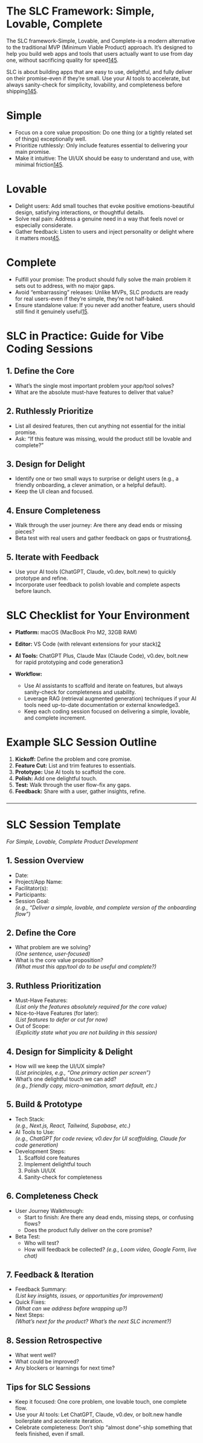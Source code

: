 # The SLC Framework: Simple, Lovable, Complete


The SLC framework-Simple, Lovable, and Complete-is a modern alternative to the traditional MVP (Minimum Viable Product) approach. It’s designed to help you build web apps and tools that users actually want to use from day one, without sacrificing quality for speed[1](https://longform.asmartbear.com/slc/)[4](https://helio.app/product-discovery/minimum-viable-product-alternatives/slc/)[5](https://www.linkedin.com/pulse/building-products-simple-lovable-complete-way-mark-donnigan-p65ic).

SLC is about building apps that are easy to use, delightful, and fully deliver on their promise-even if they’re small. Use your AI tools to accelerate, but always sanity-check for simplicity, lovability, and completeness before shipping[1](https://longform.asmartbear.com/slc/)[4](https://helio.app/product-discovery/minimum-viable-product-alternatives/slc/)[5](https://www.linkedin.com/pulse/building-products-simple-lovable-complete-way-mark-donnigan-p65ic).

# Simple

* Focus on a core value proposition: Do one thing (or a tightly related set of things) exceptionally well.  
* Prioritize ruthlessly: Only include features essential to delivering your main promise.  
* Make it intuitive: The UI/UX should be easy to understand and use, with minimal friction[1](https://longform.asmartbear.com/slc/)[4](https://helio.app/product-discovery/minimum-viable-product-alternatives/slc/)[5](https://www.linkedin.com/pulse/building-products-simple-lovable-complete-way-mark-donnigan-p65ic).

# Lovable

* Delight users: Add small touches that evoke positive emotions-beautiful design, satisfying interactions, or thoughtful details.  
* Solve real pain: Address a genuine need in a way that feels novel or especially considerate.  
* Gather feedback: Listen to users and inject personality or delight where it matters most[4](https://helio.app/product-discovery/minimum-viable-product-alternatives/slc/)[5](https://www.linkedin.com/pulse/building-products-simple-lovable-complete-way-mark-donnigan-p65ic).

# Complete

* Fulfill your promise: The product should fully solve the main problem it sets out to address, with no major gaps.  
* Avoid “embarrassing” releases: Unlike MVPs, SLC products are ready for real users-even if they’re simple, they’re not half-baked.  
* Ensure standalone value: If you never add another feature, users should still find it genuinely useful[1](https://longform.asmartbear.com/slc/)[5](https://www.linkedin.com/pulse/building-products-simple-lovable-complete-way-mark-donnigan-p65ic).

# SLC in Practice: Guide for Vibe Coding Sessions

## 1\. Define the Core

* What’s the single most important problem your app/tool solves?  
* What are the absolute must-have features to deliver that value?

## 2\. Ruthlessly Prioritize

* List all desired features, then cut anything not essential for the initial promise.  
* Ask: “If this feature was missing, would the product still be lovable and complete?”

## 3\. Design for Delight

* Identify one or two small ways to surprise or delight users (e.g., a friendly onboarding, a clever animation, or a helpful default).  
* Keep the UI clean and focused.

## 4\. Ensure Completeness

* Walk through the user journey: Are there any dead ends or missing pieces?  
* Beta test with real users and gather feedback on gaps or frustrations[4](https://helio.app/product-discovery/minimum-viable-product-alternatives/slc/).

## 5\. Iterate with Feedback

* Use your AI tools (ChatGPT, Claude, v0.dev, bolt.new) to quickly prototype and refine.  
* Incorporate user feedback to polish lovable and complete aspects before launch.

# SLC Checklist for Your Environment

* **Platform:** macOS (MacBook Pro M2, 32GB RAM)  
* **Editor:** VS Code (with relevant extensions for your stack)[2](https://code.visualstudio.com/docs/setup/mac)  
* **AI Tools:** ChatGPT Plus, Claude Max (Claude Code), v0.dev, bolt.new for rapid prototyping and code generation3  
* **Workflow:**

  * Use AI assistants to scaffold and iterate on features, but always sanity-check for completeness and usability.  
  * Leverage RAG (retrieval augmented generation) techniques if your AI tools need up-to-date documentation or external knowledge3.  
  * Keep each coding session focused on delivering a simple, lovable, and complete increment.

# Example SLC Session Outline

1. **Kickoff:** Define the problem and core promise.  
2. **Feature Cut:** List and trim features to essentials.  
3. **Prototype:** Use AI tools to scaffold the core.  
4. **Polish:** Add one delightful touch.  
5. **Test:** Walk through the user flow-fix any gaps.  
6. **Feedback:** Share with a user, gather insights, refine.

### 

---

# SLC Session Template

*For Simple, Lovable, Complete Product Development*

## 1\. Session Overview

* Date:  
* Project/App Name:  
* Facilitator(s):  
* Participants:  
* Session Goal:  
  *(e.g., “Deliver a simple, lovable, and complete version of the onboarding flow”)*

## 2\. Define the Core

* What problem are we solving?  
  *(One sentence, user-focused)*  
* What is the core value proposition?  
  *(What must this app/tool do to be useful and complete?)*

## 3\. Ruthless Prioritization

* Must-Have Features:  
  *(List only the features absolutely required for the core value)*  
* Nice-to-Have Features (for later):  
  *(List features to defer or cut for now)*  
* Out of Scope:  
  *(Explicitly state what you are not building in this session)*

## 4\. Design for Simplicity & Delight

* How will we keep the UI/UX simple?  
  *(List principles, e.g., “One primary action per screen”)*  
* What’s one delightful touch we can add?  
  *(e.g., friendly copy, micro-animation, smart default, etc.)*

## 5\. Build & Prototype

* Tech Stack:  
  *(e.g., Next.js, React, Tailwind, Supabase, etc.)*  
* AI Tools to Use:  
  *(e.g., ChatGPT for code review, v0.dev for UI scaffolding, Claude for code generation)*  
* Development Steps:  
  1. Scaffold core features  
  2. Implement delightful touch  
  3. Polish UI/UX  
  4. Sanity-check for completeness

## 6\. Completeness Check

* User Journey Walkthrough:  
  * Start to finish: Are there any dead ends, missing steps, or confusing flows?  
  * Does the product fully deliver on the core promise?  
* Beta Test:  
  * Who will test?  
  * How will feedback be collected? *(e.g., Loom video, Google Form, live chat)*

## 7\. Feedback & Iteration

* Feedback Summary:  
  *(List key insights, issues, or opportunities for improvement)*  
* Quick Fixes:  
  *(What can we address before wrapping up?)*  
* Next Steps:  
  *(What’s next for the product? What’s the next SLC increment?)*

## 8\. Session Retrospective

* What went well?  
* What could be improved?  
* Any blockers or learnings for next time?

## Tips for SLC Sessions

* Keep it focused: One core problem, one lovable touch, one complete flow.  
* Use your AI tools: Let ChatGPT, Claude, v0.dev, or bolt.new handle boilerplate and accelerate iteration.  
* Celebrate completeness: Don’t ship “almost done”-ship something that feels finished, even if small.

